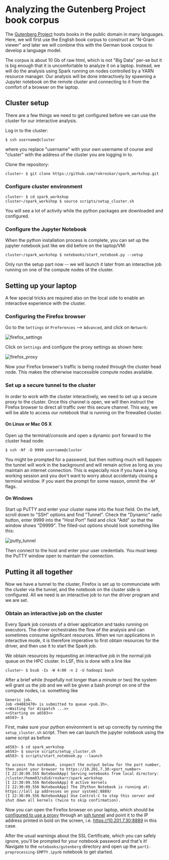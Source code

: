 # Analyzing the Gutenberg Project book corpus

The [Gutenberg Project](https://www.gutenberg.org/) hosts books in the public domain in many languages. Here, we will first use the English book corpus to construct an "N-Gram viewer" and later we will combine this with the German book corpus to develop a language model. 

The corpus is about 10 Gb of raw html, which is not "Big Data" per-se but it is big enough that it is uncomfortable to analyze it on a laptop. Instead, we will do the analysis using Spark running on nodes controlled by a YARN resource manager. Our analysis will be done interactively by spawning a Jupyter notebook on the remote cluster and connecting to it from the comfort of a browser on the laptop.



## Cluster setup

There are a few things we need to get configured before we can use the cluster for our interactive analysis. 

Log in to the cluster:

```
$ ssh username@cluster
```

where you replace "username" with your own username of course and "cluster" with the address of the cluster you are logging in to. 


Clone the repository:

```
cluster~ $ git clone https://github.com/rokroskar/spark_workshop.git
```


### Configure cluster environment

```
cluster~ $ cd spark_workshop
cluster~/spark_workshop $ source scripts/setup_cluster.sh
```

You will see a lot of activity while the python packages are downloaded and configured. 



### Configure the Jupyter Notebook

When the python installation process is complete, you can set up the jupyter notebook just like we did before on the laptop/VM: 

```
cluster~/spark_workshop $ notebooks/start_notebook.py --setup
```

Only run the setup part now -- we will launch it later from an interactive job running on one of the compute nodes of the cluster. 



## Setting up your laptop

A few special tricks are required also on the local side to enable an interactive experience with the cluster. 


### <a name="firefox-proxy"></a>Configuring the Firefox browser

Go to the `Settings` or `Preferences` --> `Advanced`, and click on `Network`: 

![firefox_settings](../figs/firefox_settings.png)

Click on `Settings` and configure the proxy settings as shown here: 

![firefox_proxy](../figs/firefox_proxy.png)

Now your Firefox browser's traffic is being routed through the cluster head node. This makes the otherwise inaccessible compute nodes available. 



### <a name="tunnel-setup"></a>Set up a secure tunnel to the cluster

In order to work with the cluster interactively, we need to set up a secure proxy to the cluster. Once this channel is open, we will then instruct the Firefox browser to direct all traffic over this secure channel. This way, we will be able to access our notebook that is running on the firewalled cluster. 


#### On Linux or Mac OS X

Open up the terminal/console and open a dynamic port forward to the cluster head node:

```
$ ssh -Nf -D 9999 username@cluster
```

You might be prompted for a password, but then nothing much will happen: the tunnel will work in the background and will remain active as long as you maintain an internet connection. This is especially nice if you have a long working session and you don't want to worry about accidentaly closing a terminal window. If you want the prompt for some reason, ommit the `-Nf` flags.


#### On Windows

Start up PuTTY and enter your cluster name into the host field. On the left, scroll down to "SSH" options and find "Tunnel". Check the "Dynamic" radio button, enter 9999 into the "Host Port" field and click "Add" so that the window shows "D9999". The filled-out options should look something like this: 

![putty_tunnel](../figs/putty_tunnel.png)


Then connect to the host and enter your user credentials. You must keep the PuTTY window open to maintain the connection. 



## Putting it all together

Now we have a tunnel to the cluster, Firefox is set up to communciate with the cluster via the tunnel, and the notebook on the cluster side is configured. All we need is an interactive job to run the driver program and we are set. 


### Obtain an interactive job on the cluster

Every Spark job consists of a driver application and tasks running on executors. The driver orchestrates the flow of the analysis and can sometimes consume significant resources. When we run applications in interactive mode, it is therefore imperative to first obtain resources for the driver, and then use it to start the Spark job. 


We obtain resources by requesting an interactive job in the normal job queue on the HPC cluster. In LSF, this is done with a line like

```
cluster~ $ bsub -Is -W 4:00 -n 2 -U hadoop1 bash
```


After a brief while (hopefully not longer than a minute or two) the system will grant us the job and we will be given a bash prompt on one of the compute nodes, i.e. something like 

```
Generic job.
Job <94883470> is submitted to queue <pub.1h>.
<<Waiting for dispatch ...>>
<<Starting on a6583>>
a6583~ $ 
```


First, make sure your python environment is set up correctly by running the `setup_cluster.sh` script. Then we can launch the jupyter notebook using the same script as before

```
a6583~ $ cd spark_workshop
a6583~ $ source scripts/setup_cluster.sh
a6583~ $ scripts/start_notebook.py --launch

To access the notebook, inspect the output below for the port number, then point your browser to https://10.201.7.30:<port_number>
[I 22:30:09.555 NotebookApp] Serving notebooks from local directory: /cluster/home03/sdid/roskarr/spark_workshop
[I 22:30:09.556 NotebookApp] 0 active kernels
[I 22:30:09.556 NotebookApp] The IPython Notebook is running at: https://[all ip addresses on your system]:8889/
[I 22:30:09.556 NotebookApp] Use Control-C to stop this server and shut down all kernels (twice to skip confirmation).
```

Now you can open the Firefox browser on your laptop, which should be [configured to use a proxy](#firefox-proxy) through an [ssh tunnel](#tunnel-setup) and point it to the IP address printed in bold on the screen, i.e. https://10.201.7.30:8889 in this case. 


After the usual warnings about the SSL Certificate, which you can safely ignore, you'll be prompted for your notebook password and that's it! Navigate to the `notebooks/gutenberg` directory and open up the `part1-preprocessing-EMPTY.ipynb` notebook to get started. 



